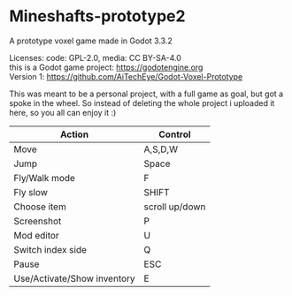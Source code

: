 # Mineshafts-prototype2

A prototype voxel game made in Godot 3.3.2  

Licenses: code: GPL-2.0, media: CC BY-SA-4.0  
this is a Godot game project: https://godotengine.org  
Version 1: https://github.com/AiTechEye/Godot-Voxel-Prototype





This was meant to be a personal project, with a full game as goal, but got a spoke in the wheel.
So instead of deleting the whole project i uploaded it here, so you all can enjoy it :)

|Action|Control|
|----|----|
|Move|A,S,D,W|
|Jump|Space|
Fly/Walk mode|F|
Fly slow|SHIFT|
Choose item|scroll up/down|
Screenshot|P|
Mod editor|U|
Switch index side|Q|
Pause|ESC|
Use/Activate/Show inventory|E|

